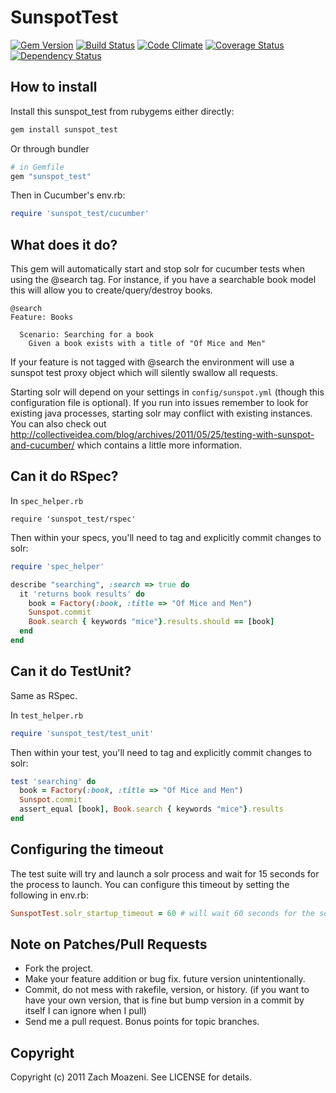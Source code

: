# SunspotTest
[![Gem Version](https://badge.fury.io/rb/sunspot_test.png)](http://badge.fury.io/rb/sunspot_test)
[![Build Status](https://travis-ci.org/collectiveidea/sunspot_test.svg?branch=master)](https://travis-ci.org/collectiveidea/sunspot_test)
[![Code Climate](https://codeclimate.com/github/collectiveidea/sunspot_test.png)](https://codeclimate.com/github/collectiveidea/sunspot_test)
[![Coverage Status](https://codeclimate.com/github/collectiveidea/sunspot_test/coverage.png)](https://codeclimate.com/github/collectiveidea/sunspot_test/coverage.png)
[![Dependency Status](https://gemnasium.com/collectiveidea/sunspot_test.svg)](https://gemnasium.com/collectiveidea/sunspot_test)

## How to install

Install this sunspot_test from rubygems either directly:

```bash
gem install sunspot_test
```

Or through bundler

```ruby
# in Gemfile
gem "sunspot_test"
```

Then in Cucumber's env.rb:

```ruby
require 'sunspot_test/cucumber'
```

## What does it do?

This gem will automatically start and stop solr for cucumber tests when using the @search tag. For instance, if you have a searchable book model this will allow you to create/query/destroy books.

```
@search
Feature: Books

  Scenario: Searching for a book
    Given a book exists with a title of "Of Mice and Men"
```

If your feature is not tagged with @search the environment will use a sunspot test proxy object which will silently swallow all requests.

Starting solr will depend on your settings in `config/sunspot.yml` (though this configuration file is optional). If you run into issues remember to look for existing java processes, starting solr may conflict with existing instances. You can also check out http://collectiveidea.com/blog/archives/2011/05/25/testing-with-sunspot-and-cucumber/ which contains a little more information.

## Can it do RSpec?

In `spec_helper.rb`

```
require 'sunspot_test/rspec'
```

Then within your specs, you'll need to tag and explicitly commit changes to solr:

```ruby
require 'spec_helper'

describe "searching", :search => true do
  it 'returns book results' do
    book = Factory(:book, :title => "Of Mice and Men")
    Sunspot.commit
    Book.search { keywords "mice"}.results.should == [book]
  end
end
```

## Can it do TestUnit?

Same as RSpec.

In `test_helper.rb`

```ruby
require 'sunspot_test/test_unit'
```

Then within your test, you'll need to tag and explicitly commit changes to solr:

```ruby
test 'searching' do
  book = Factory(:book, :title => "Of Mice and Men")
  Sunspot.commit
  assert_equal [book], Book.search { keywords "mice"}.results
end
```

## Configuring the timeout

The test suite will try and launch a solr process and wait for 15 seconds for the process to launch. You can configure this timeout by setting the following in env.rb:

```ruby
SunspotTest.solr_startup_timeout = 60 # will wait 60 seconds for the solr process to start
```

## Note on Patches/Pull Requests

* Fork the project.
* Make your feature addition or bug fix.
  future version unintentionally.
* Commit, do not mess with rakefile, version, or history.
  (if you want to have your own version, that is fine but bump version in a commit by itself I can ignore when I pull)
* Send me a pull request. Bonus points for topic branches.

## Copyright

Copyright (c) 2011 Zach Moazeni. See LICENSE for details.
